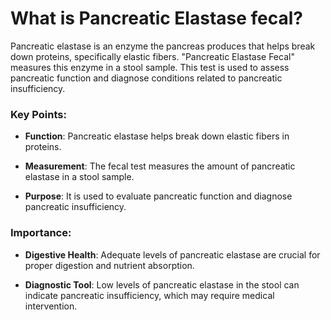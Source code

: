 # What is Pancreatic Elastase fecal?

Pancreatic elastase is an enzyme the pancreas produces that helps break down proteins, specifically elastic fibers. "Pancreatic Elastase Fecal" measures this enzyme in a stool sample. This test is used to assess pancreatic function and diagnose conditions related to pancreatic insufficiency.

### **Key Points:**

- **Function**: Pancreatic elastase helps break down elastic fibers in proteins.

- **Measurement**: The fecal test measures the amount of pancreatic elastase in a stool sample.

- **Purpose**: It is used to evaluate pancreatic function and diagnose pancreatic insufficiency.

### **Importance:**

- **Digestive Health**: Adequate levels of pancreatic elastase are crucial for proper digestion and nutrient absorption.

- **Diagnostic Tool**: Low levels of pancreatic elastase in the stool can indicate pancreatic insufficiency, which may require medical intervention.